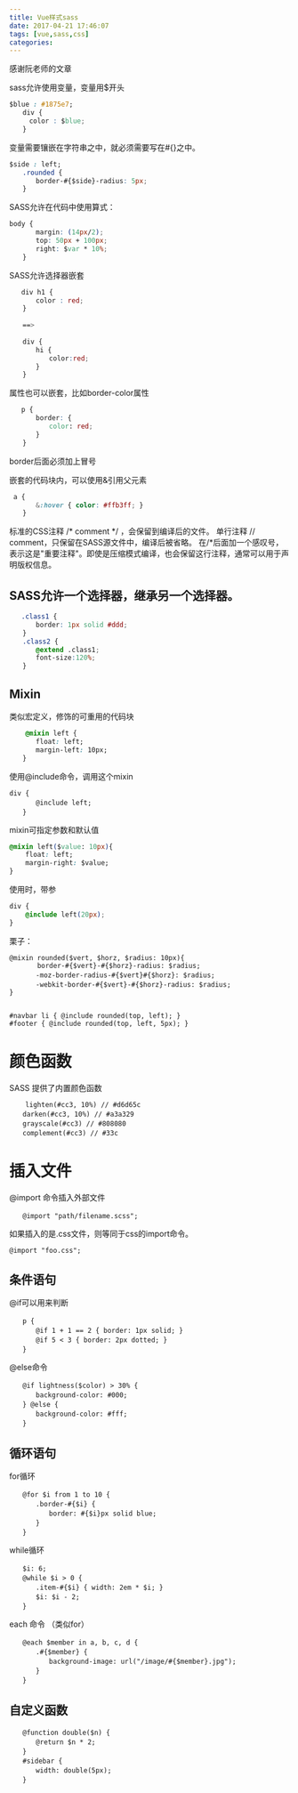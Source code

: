 ```yaml
---
title: Vue样式sass
date: 2017-04-21 17:46:07
tags: [vue,sass,css]
categories:
---
```


感谢阮老师的文章

sass允许使用变量，变量用$开头

```css
$blue : #1875e7;　
　　div {
　　　color : $blue;
　　}
```
变量需要镶嵌在字符串之中，就必须需要写在#{}之中。

```css
$side : left;
　　.rounded {
　　　　border-#{$side}-radius: 5px;
　　}
```

SASS允许在代码中使用算式：

```css
body {
　　　　margin: (14px/2);
　　　　top: 50px + 100px;
　　　　right: $var * 10%;
　　}
```

SASS允许选择器嵌套

```css
   div h1 {
　　　　color : red;
　　}
　　
　　==>
　　
　　div {
　　　　hi {
　　　　　　color:red;
　　　　}
　　}
```

属性也可以嵌套，比如border-color属性

```css
   p {
　　　　border: {
　　　　　　color: red;
　　　　}
　　}
```
border后面必须加上冒号

嵌套的代码块内，可以使用&引用父元素

```css
 a {
　　　　&:hover { color: #ffb3ff; }
　　}
```

标准的CSS注释 /* comment */ ，会保留到编译后的文件。
单行注释 // comment，只保留在SASS源文件中，编译后被省略。
在/*后面加一个感叹号，表示这是"重要注释"。即使是压缩模式编译，也会保留这行注释，通常可以用于声明版权信息。

## SASS允许一个选择器，继承另一个选择器。

```css
   .class1 {
　　　　border: 1px solid #ddd;
　　}
　　.class2 {
　　　　@extend .class1;
　　　　font-size:120%;
　　}
```

## Mixin

类似宏定义，修饰的可重用的代码块

```css
    @mixin left {
　　　　float: left;
　　　　margin-left: 10px;
　　}
```

使用@include命令，调用这个mixin

```
div {
　　　　@include left;
　　}
```

mixin可指定参数和默认值

```css
@mixin left($value: 10px){
    float: left;
    margin-right: $value;
}
```

使用时，带参
```css
div {
    @include left(20px);
}
```

栗子：

```
@mixin rounded($vert, $horz, $radius: 10px){
       border-#{$vert}-#{$horz}-radius: $radius;
　　　　-moz-border-radius-#{$vert}#{$horz}: $radius;
　　　　-webkit-border-#{$vert}-#{$horz}-radius: $radius;
}


#navbar li { @include rounded(top, left); }
#footer { @include rounded(top, left, 5px); }

```

# 颜色函数

SASS 提供了内置颜色函数

```
    lighten(#cc3, 10%) // #d6d65c
　　darken(#cc3, 10%) // #a3a329
　　grayscale(#cc3) // #808080
　　complement(#cc3) // #33c

```


# 插入文件

@import 命令插入外部文件

```
　　@import "path/filename.scss";

```

如果插入的是.css文件，则等同于css的import命令。

```
@import "foo.css";
```

## 条件语句

@if可以用来判断

```
　　p {
　　　　@if 1 + 1 == 2 { border: 1px solid; }
　　　　@if 5 < 3 { border: 2px dotted; }
　　}
```

@else命令

```
　　@if lightness($color) > 30% {
　　　　background-color: #000;
　　} @else {
　　　　background-color: #fff;
　　}
```

## 循环语句

for循环

```
　　@for $i from 1 to 10 {
　　　　.border-#{$i} {
　　　　　　border: #{$i}px solid blue;
　　　　}
　　}
```

while循环

```
　　$i: 6;
　　@while $i > 0 {
　　　　.item-#{$i} { width: 2em * $i; }
　　　　$i: $i - 2;
　　}
```

each 命令 （类似for）

```
　　@each $member in a, b, c, d {
　　　　.#{$member} {
　　　　　　background-image: url("/image/#{$member}.jpg");
　　　　}
　　}
```


## 自定义函数

```
　　@function double($n) {
　　　　@return $n * 2;
　　}
　　#sidebar {
　　　　width: double(5px);
　　}
```

